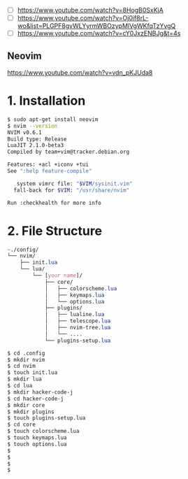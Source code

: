 
- [ ] https://www.youtube.com/watch?v=8HogB0SxKjA
- [ ] https://www.youtube.com/watch?v=Oj0if8rL-wo&list=PLGPF8gvWLYyrmWBOzypMlVgWKfqTzYvgQ
- [ ] https://www.youtube.com/watch?v=cY0JxzENBJg&t=4s

## Neovim
https://www.youtube.com/watch?v=vdn_pKJUda8

#  **1. Installation** 

```zsh
$ sudo apt-get install neovim
$ nvim --version
NVIM v0.6.1
Build type: Release
LuaJIT 2.1.0-beta3
Compiled by team+vim@tracker.debian.org

Features: +acl +iconv +tui
See ":help feature-compile"

   system vimrc file: "$VIM/sysinit.vim"
  fall-back for $VIM: "/usr/share/nvim"

Run :checkhealth for more info
```

#  **2. File Structure** 

```css
~./config/
└── nvim/
	├── init.lua
	└── lua/
		└── [your name]/
			├── core/
			│   ├── colorscheme.lua
			│   ├── keymaps.lua
			│   └── options.lua
			├── plugins/
			│   ├── lualine.lua
			│   ├── telescope.lua
			│   ├── nvim-tree.lua
			│   └── ....
			└── plugins-setup.lua
```

```zsh
$ cd .config
$ mkdir nvim
$ cd nvim
$ touch init.lua
$ mkdir lua
$ cd lua
$ mkdir hacker-code-j
$ cd hacker-code-j
$ mkdir core
$ mkdir plugins
$ touch plugins-setup.lua
$ cd core
$ touch colorscheme.lua
$ touch keymaps.lua
$ touch options.lua
$
$
$
$
```

